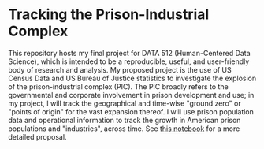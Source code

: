 # Tracking the Prison-Industrial Complex

This repository hosts my final project for DATA 512 (Human-Centered Data Science), which is intended to be a reproducible, useful, and user-friendly body of research and analysis. My proposed project is the use of US Census Data and US Bureau of Justice statistics to investigate the explosion of the prison-industrial complex (PIC). The PIC broadly refers to the governmental and corporate involvement in prison development and use; in my project, I will track the geographical and time-wise "ground zero" or "points of origin" for the vast expansion thereof. I will use prison population data and operational information to track the growth in American prison populations and "industries", across time. See [this notebook](https://github.com/Anmol-Srivastava/data-512-final/blob/main/Proposal.ipynb) for a more detailed proposal. 
